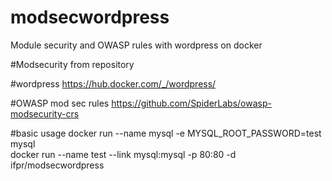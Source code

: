 # modsecwordpress
Module security and OWASP rules with wordpress on docker


#Modsecurity 
from repository

#wordpress
https://hub.docker.com/_/wordpress/

#OWASP mod sec rules
https://github.com/SpiderLabs/owasp-modsecurity-crs

#basic usage
docker run --name mysql -e MYSQL_ROOT_PASSWORD=test mysql <br />
docker run --name test --link mysql:mysql -p 80:80 -d ifpr/modsecwordpress
